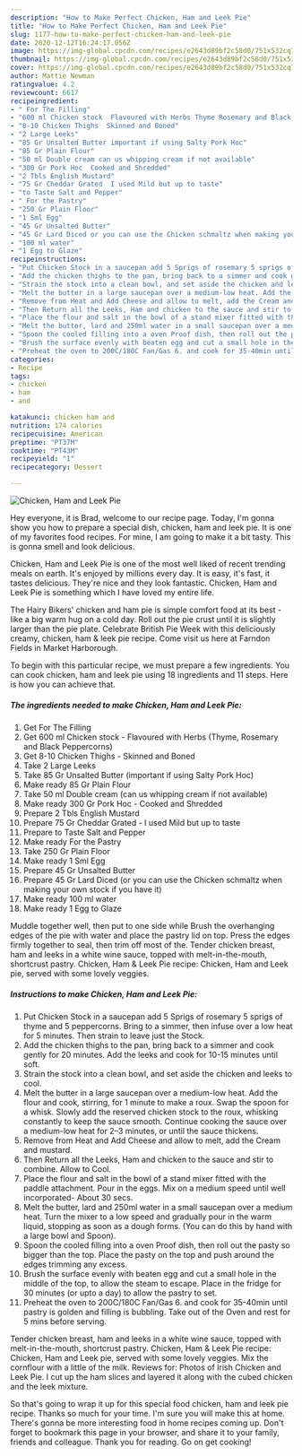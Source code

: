 ```yaml
---
description: "How to Make Perfect Chicken, Ham and Leek Pie"
title: "How to Make Perfect Chicken, Ham and Leek Pie"
slug: 1177-how-to-make-perfect-chicken-ham-and-leek-pie
date: 2020-12-12T16:24:17.056Z
image: https://img-global.cpcdn.com/recipes/e2643d89bf2c58d0/751x532cq70/chicken-ham-and-leek-pie-recipe-main-photo.jpg
thumbnail: https://img-global.cpcdn.com/recipes/e2643d89bf2c58d0/751x532cq70/chicken-ham-and-leek-pie-recipe-main-photo.jpg
cover: https://img-global.cpcdn.com/recipes/e2643d89bf2c58d0/751x532cq70/chicken-ham-and-leek-pie-recipe-main-photo.jpg
author: Mattie Newman
ratingvalue: 4.2
reviewcount: 6617
recipeingredient:
- " For The Filling"
- "600 ml Chicken stock  Flavoured with Herbs Thyme Rosemary and Black Peppercorns"
- "8-10 Chicken Thighs  Skinned and Boned"
- "2 Large Leeks"
- "85 Gr Unsalted Butter important if using Salty Pork Hoc"
- "85 Gr Plain Flour"
- "50 ml Double cream can us whipping cream if not available"
- "300 Gr Pork Hoc  Cooked and Shredded"
- "2 Tbls English Mustard"
- "75 Gr Cheddar Grated  I used Mild but up to taste"
- "to Taste Salt and Pepper"
- " For the Pastry"
- "250 Gr Plain Floor"
- "1 Sml Egg"
- "45 Gr Unsalted Butter"
- "45 Gr Lard Diced or you can use the Chicken schmaltz when making your own stock if you have it"
- "100 ml water"
- "1 Egg to Glaze"
recipeinstructions:
- "Put Chicken Stock in a saucepan add 5 Sprigs of rosemary 5 sprigs of thyme and 5 peppercorns. Bring to a simmer, then infuse over a low heat for 5 minutes. Then strain to leave just the Stock."
- "Add the chicken thighs to the pan, bring back to a simmer and cook gently for 20 minutes. Add the leeks and cook for 10-15 minutes until soft."
- "Strain the stock into a clean bowl, and set aside the chicken and leeks to cool."
- "Melt the butter in a large saucepan over a medium-low heat. Add the flour and cook, stirring, for 1 minute to make a roux. Swap the spoon for a whisk. Slowly add the reserved chicken stock to the roux, whisking constantly to keep the sauce smooth. Continue cooking the sauce over a medium-low heat for 2–3 minutes, or until the sauce thickens."
- "Remove from Heat and Add Cheese and allow to melt, add the Cream and mustard."
- "Then Return all the Leeks, Ham and chicken to the sauce and stir to combine. Allow to Cool."
- "Place the flour and salt in the bowl of a stand mixer fitted with the paddle attachment. Pour in the eggs. Mix on a medium speed until well incorporated- About 30 secs."
- "Melt the butter, lard and 250ml water in a small saucepan over a medium heat. Turn the mixer to a low speed and gradually pour in the warm liquid, stopping as soon as a dough forms. (You can do this by hand with a large bowl and Spoon)."
- "Spoon the cooled filling into a oven Proof dish, then roll out the pasty so bigger than the top. Place the pasty on the top and push around the edges trimming any excess."
- "Brush the surface evenly with beaten egg and cut a small hole in the middle of the top, to allow the steam to escape. Place in the fridge for 30 minutes (or upto a day) to allow the pastry to set."
- "Preheat the oven to 200C/180C Fan/Gas 6. and cook for 35-40min until pastry is golden and filling is bubbling. Take out of the Oven and rest for 5 mins before serving."
categories:
- Recipe
tags:
- chicken
- ham
- and

katakunci: chicken ham and 
nutrition: 174 calories
recipecuisine: American
preptime: "PT37M"
cooktime: "PT43M"
recipeyield: "1"
recipecategory: Dessert

---
```



![Chicken, Ham and Leek Pie](https://img-global.cpcdn.com/recipes/e2643d89bf2c58d0/751x532cq70/chicken-ham-and-leek-pie-recipe-main-photo.jpg)

Hey everyone, it is Brad, welcome to our recipe page. Today, I'm gonna show you how to prepare a special dish, chicken, ham and leek pie. It is one of my favorites food recipes. For mine, I am going to make it a bit tasty. This is gonna smell and look delicious.

Chicken, Ham and Leek Pie is one of the most well liked of recent trending meals on earth. It's enjoyed by millions every day. It is easy, it's fast, it tastes delicious. They're nice and they look fantastic. Chicken, Ham and Leek Pie is something which I have loved my entire life.

The Hairy Bikers&#39; chicken and ham pie is simple comfort food at its best - like a big warm hug on a cold day. Roll out the pie crust until it is slightly larger than the pie plate. Celebrate British Pie Week with this deliciously creamy, chicken, ham &amp; leek pie recipe. Come visit us here at Farndon Fields in Market Harborough.


To begin with this particular recipe, we must prepare a few ingredients. You can cook chicken, ham and leek pie using 18 ingredients and 11 steps. Here is how you can achieve that.

<!--inarticleads1-->

##### The ingredients needed to make Chicken, Ham and Leek Pie:

1. Get  For The Filling
1. Get 600 ml Chicken stock - Flavoured with Herbs (Thyme, Rosemary and Black Peppercorns)
1. Get 8-10 Chicken Thighs - Skinned and Boned
1. Take 2 Large Leeks
1. Take 85 Gr Unsalted Butter (important if using Salty Pork Hoc)
1. Make ready 85 Gr Plain Flour
1. Take 50 ml Double cream (can us whipping cream if not available)
1. Make ready 300 Gr Pork Hoc - Cooked and Shredded
1. Prepare 2 Tbls English Mustard
1. Prepare 75 Gr Cheddar Grated - I used Mild but up to taste
1. Prepare to Taste Salt and Pepper
1. Make ready  For the Pastry
1. Take 250 Gr Plain Floor
1. Make ready 1 Sml Egg
1. Prepare 45 Gr Unsalted Butter
1. Prepare 45 Gr Lard Diced (or you can use the Chicken schmaltz when making your own stock if you have it)
1. Make ready 100 ml water
1. Make ready 1 Egg to Glaze


Muddle together well, then put to one side while Brush the overhanging edges of the pie with water and place the pastry lid on top. Press the edges firmly together to seal, then trim off most of the. Tender chicken breast, ham and leeks in a white wine sauce, topped with melt-in-the-mouth, shortcrust pastry. Chicken, Ham &amp; Leek Pie recipe: Chicken, Ham and Leek pie, served with some lovely veggies. 

<!--inarticleads2-->

##### Instructions to make Chicken, Ham and Leek Pie:

1. Put Chicken Stock in a saucepan add 5 Sprigs of rosemary 5 sprigs of thyme and 5 peppercorns. Bring to a simmer, then infuse over a low heat for 5 minutes. Then strain to leave just the Stock.
1. Add the chicken thighs to the pan, bring back to a simmer and cook gently for 20 minutes. Add the leeks and cook for 10-15 minutes until soft.
1. Strain the stock into a clean bowl, and set aside the chicken and leeks to cool.
1. Melt the butter in a large saucepan over a medium-low heat. Add the flour and cook, stirring, for 1 minute to make a roux. Swap the spoon for a whisk. Slowly add the reserved chicken stock to the roux, whisking constantly to keep the sauce smooth. Continue cooking the sauce over a medium-low heat for 2–3 minutes, or until the sauce thickens.
1. Remove from Heat and Add Cheese and allow to melt, add the Cream and mustard.
1. Then Return all the Leeks, Ham and chicken to the sauce and stir to combine. Allow to Cool.
1. Place the flour and salt in the bowl of a stand mixer fitted with the paddle attachment. Pour in the eggs. Mix on a medium speed until well incorporated- About 30 secs.
1. Melt the butter, lard and 250ml water in a small saucepan over a medium heat. Turn the mixer to a low speed and gradually pour in the warm liquid, stopping as soon as a dough forms. (You can do this by hand with a large bowl and Spoon).
1. Spoon the cooled filling into a oven Proof dish, then roll out the pasty so bigger than the top. Place the pasty on the top and push around the edges trimming any excess.
1. Brush the surface evenly with beaten egg and cut a small hole in the middle of the top, to allow the steam to escape. Place in the fridge for 30 minutes (or upto a day) to allow the pastry to set.
1. Preheat the oven to 200C/180C Fan/Gas 6. and cook for 35-40min until pastry is golden and filling is bubbling. Take out of the Oven and rest for 5 mins before serving.


Tender chicken breast, ham and leeks in a white wine sauce, topped with melt-in-the-mouth, shortcrust pastry. Chicken, Ham &amp; Leek Pie recipe: Chicken, Ham and Leek pie, served with some lovely veggies. Mix the cornflour with a little of the milk. Reviews for: Photos of Irish Chicken and Leek Pie. I cut up the ham slices and layered it along with the cubed chicken and the leek mixture. 

So that's going to wrap it up for this special food chicken, ham and leek pie recipe. Thanks so much for your time. I'm sure you will make this at home. There's gonna be more interesting food in home recipes coming up. Don't forget to bookmark this page in your browser, and share it to your family, friends and colleague. Thank you for reading. Go on get cooking!
